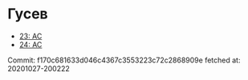 # Гусев
- [23: AC](23.md)
- [24: AC](24.md)

Commit: f170c681633d046c4367c3553223c72c2868909e
 fetched at: 20201027-200222
